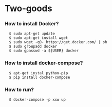 # Two-goods

### How to install Docker?
```
  $ sudo apt-get update
  $ sudo apt-get install wget
  $ sudo wget -qO- https://get.docker.com/ | sh
  $ sudo groupadd docker
  $ sudo gpasswd -a ${USER} docker
```
### How to install docker-compose?
```
  $ apt-get instal python-pip
  $ pip install docker-compose
```

### How to run?
```
  $ docker-compose -p xxw up
```

